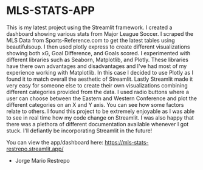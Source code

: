 # MLS-STATS-APP

This is my latest project using the Streamlit framework. I created a dashboard showing various stats from Major League Soccer. I scraped the MLS Data from Sports-Reference.com to 
get the latest tables using beautifulsoup. I then used plotly express to create different visualizations 
showing both xG, Goal Difference, and Goals scored. I experimented with different libraries such as Seaborn, 
Matplotlib, and Plotly. These libraries have there own advantages and disadvantages and I've had most of my 
experience working with Matplotlib. In this case I decided to use Plotly as I found it to match overall the aesthetic of Streamlit.
Lastly Streamlit made it very easy for someone else to create their own visualizations 
combining different categories provided from the data. I used radio buttons where a user can choose between the 
Eastern and Western Conference and plot the different categories on an X and Y axis. You can see how some factors relate to others. I 
found this project to be extremely enjoyable as I was able to see in real time how my code change on Streamlit. I was also happy that 
there was a plethora of different documentation available whenever I got stuck. I'll defiantly be incorporating Streamlit in the future! 

You can view the app/dashboard here: https://mls-stats-restrepo.streamlit.app/

- Jorge Mario Restrepo
